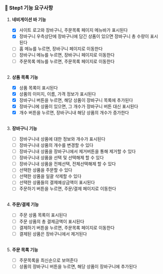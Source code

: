### 🎯 Step1 기능 요구사항

1. **네비게이션 바 기능**

   - [x] 사이트 로고와 장바구니, 주문목록 페이지 메뉴바가 표시된다
   - [x] 장바구니 우측상단에 장바구니에 담긴 상품이 있으면 장바구니 총 수량이 표시된다
   - [ ] 홈 메뉴를 누르면, 장바구니 페이지로 이동한다
   - [ ] 장바구니 메뉴를 누르면, 장바구니 페이지로 이동한다
   - [ ] 주문목록 메뉴를 누르면, 주문목록 페이지로 이동한다

    <br />

2. **상품 목록 기능**

   - [x] 상품 목록이 표시된다
   - [x] 상품의 이미지, 이름, 가격 정보가 표시된다
   - [x] 장바구니 버튼을 누르면, 해당 상품이 장바구니 목록에 추가된다
   - [x] 장바구니에 상품이 있으면, 그 개수가 장바구니 버튼 대신 표시된다
   - [x] 개수 버튼을 누르면, 장바구니내 해당 상품의 개수가 증가한다

    <br />

3. **장바구니 기능**

   - [ ] 장바구니내 상품에 대한 정보와 개수가 표시된다
   - [ ] 장바구니내 상품의 개수를 변경할 수 있다
   - [ ] 장바구니내 상품을 장바구니에서 제거버튼을 통해 제거할 수 있다
   - [ ] 장바구니내 상품을 선택 및 선택해제 할 수 있다
   - [ ] 장바구니내 상품을 전체선택, 전체선택해제 할 수 있다
   - [ ] 선택한 상품을 주문할 수 있다
   - [ ] 선택한 상품을 일괄 삭제할 수 있다
   - [ ] 선택한 상품들의 결제예상금액이 표시된다
   - [ ] 주문하기 버튼을 누르면, 주문/결제 페이지로 이동한다

    <br />

4. **주문/결제 기능**

   - [ ] 주문 상품 목록이 표시된다
   - [ ] 주문 상품의 총 결제금액이 표시된다
   - [ ] 결제하기 버튼을 누르면, 주문목록 페이지로 이동한다
   - [ ] 결제된 상품은 장바구니에서 제거된다

    <br />

5. **주문 목록 기능**
   - [ ] 주문목록을 최신순으로 보여준다
   - [ ] 상품의 장바구니 버튼을 누르면, 해당 상품이 장바구니에 추가된다
